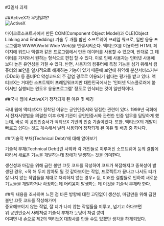 #3일차 과제

##ActiveX가 무엇일까?  
![ActiveX](https://cdn.namuwikiusercontent.com/d0/d0ee4ce168bc4ce0b5fb25261ed55d058e5258880e47c52b374e3ea19dd72fe9.png?e=1488437418&k=TBAGtRKoWQJuK9TeX1yThw)  


마이크로소프트사에서 만든 COM(Component Object Model)과 OLE(Object Linking and Embedding) 기술 두 개를 합친 소프트웨어 프레임 워크로, 일반 응용 프로그램과 WWW(World Wide Web)을 연결시켜준다. 액티브X를 이용하면 HTML 페이지에 워드나 엑셀과 같은 프로그램에서 만든 데이터를 사용할 수 있으며, 반대로 그 데이터를 가져와서 원하는 형식으로 편집 할 수 있다. 이로 인해 사용자는 인터넷 사용에 보다 높은 유연성을 가질 수 있다. 반면, 사용자의 컴퓨터에 특정 기능을 심기 위해서 컴퓨터의 보안을 일시적으로 해제하는 기능이 있기 때문에 보안에 취약해 분산서비스거부(DDoS) 등 좀비PC 악성코드의 주 감염 경로로 이용되기 쉽다는 평가를 받고 있다. 액티브X는 거대한 소프트웨어 프레임워크지만 대한민국에서는 '인터넷 익스플로러에 붙어서만 실행되는 윈도우 응용프로그램' 정도로 인식되는 것이 일반적이다.



##국내 웹에 ActiveX가 정착되게 된 이유 및 배경  

국내 웹에 액티브X가 정착된 이유는 공인인증서와 밀접한 관련이 있다. 1999년 국회에서 전자서명법을 의결한 이후 6개 기관이 공인인증서와 관련한 인증 업무를 담당하게 했는데, 바로 이 공인인증서가 액티브X 기반의 인증 기술이었다. 또한, 액티브X의 개발이 빠르고 쉽다는 것도 계속해서 널리 사용되어 정착되게 된 이유 및 배경 중 하나다.



##‘기술적 부채(Technical Debt)’에 대해 알아보기  

기술적 부채(Technical Debt)란 사회와 각 개인들로 이루어진 소프트웨어 등의 결함에 따라서 새로운 기능을 개발하는데 장애가 발생하는 것을 의미한다.

생산성과 마감을 위해 급한 불만 끄듯 코드를 작성하여 코드가 복잡해지고 중복성이 발생된 경우, <꼭 해 두지 않아도 될 것 같아보이는 작업, 프로젝트가 끝나고 나서도 티가 잘 나지 않는 작업들을 제대로 처리하지 않는 경우> 등, 이러한 결함들로 인하여 새로운 기능들을 개발하거나 확장하는데 어려움이 발생하는 데 이것을 기술적 부채라 한다.



##위 내용을 조사하며 느낀 점
바른 방향에 대한 고민없이 생산성, 마감만을 위해 급한불만 끄듯 코드를 작성해가며  
중요해보이지 않는 작업, 잘 티가 나지 않는 작업들을 미루고, 넘기고 하다보면  
위 공인인증서 사례처럼 기술적 부채가 눈덩이 처럼 쌓여   
어쩌면 내 손으로 제2의 액티브X 대참사를 만들 수도 있겠단 생각을 하게되었다.
